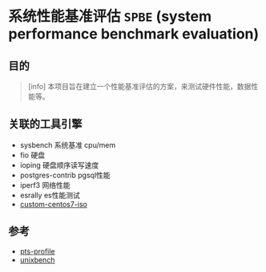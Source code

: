 # 系统性能基准评估 `SPBE` (system performance benchmark evaluation)

## 目的
> [info] 本项目旨在建立一个性能基准评估的方案，来测试硬件性能，数据性能等。

## 关联的工具引擎
- sysbench 系统基准 cpu/mem 
- fio 硬盘
- ioping 硬盘顺序读写速度
- postgres-contrib  pgsql性能
- iperf3  网络性能
- esrally es性能测试
- [custom-centos7-iso](https://github.com/2b45/custom-centos7)

## 参考
- [pts-profile](https://github.com/phoronix-test-suite/test-profiles)
- [unixbench](https://github.com/361way/unixbench/blob/master/unixbench.sh)